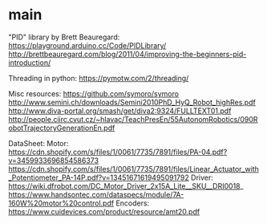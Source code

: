 # main

"PID" library by Brett Beauregard:
https://playground.arduino.cc/Code/PIDLibrary/
http://brettbeauregard.com/blog/2011/04/improving-the-beginners-pid-introduction/

Threading in python:
https://pymotw.com/2/threading/

Misc resources:
https://github.com/symoro/symoro
http://www.semini.ch/downloads/Semini2010PhD_HyQ_Robot_highRes.pdf
http://www.diva-portal.org/smash/get/diva2:9324/FULLTEXT01.pdf
http://people.ciirc.cvut.cz/~hlavac/TeachPresEn/55AutonomRobotics/090RobotTrajectoryGenerationEn.pdf

DataSheet:
Motor:
https://cdn.shopify.com/s/files/1/0061/7735/7891/files/PA-04.pdf?v=3459933696854586373
https://cdn.shopify.com/s/files/1/0061/7735/7891/files/Linear_Actuator_with_Potentiometer_PA-14P.pdf?v=13451671619495091792
Driver:
https://wiki.dfrobot.com/DC_Motor_Driver_2x15A_Lite__SKU__DRI0018_
https://www.handsontec.com/dataspecs/module/7A-160W%20motor%20control.pdf
Encoders:
https://www.cuidevices.com/product/resource/amt20.pdf